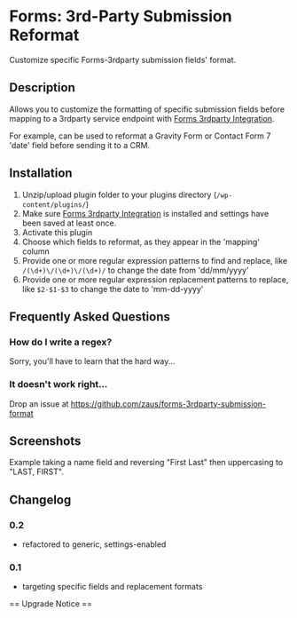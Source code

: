 # Forms: 3rd-Party Submission Reformat #

Customize specific Forms-3rdparty submission fields' format.

## Description ##

Allows you to customize the formatting of specific submission fields before mapping to a 3rdparty service endpoint with [Forms 3rdparty Integration](http://wordpress.org/plugins/forms-3rdparty-integration/).

For example, can be used to reformat a Gravity Form or Contact Form 7 'date' field before sending it to a CRM.

## Installation ##

1. Unzip/upload plugin folder to your plugins directory (`/wp-content/plugins/`)
2. Make sure [Forms 3rdparty Integration](http://wordpress.org/plugins/forms-3rdparty-integration/) is installed and settings have been saved at least once.
3. Activate this plugin
4. Choose which fields to reformat, as they appear in the 'mapping' column
5. Provide one or more regular expression patterns to find and replace, like `/(\d+)\/(\d+)\/(\d+)/` to change the date from 'dd/mm/yyyy'
6. Provide one or more regular expression replacement patterns to replace, like `$2-$1-$3` to change the date to 'mm-dd-yyyy'

## Frequently Asked Questions ##

### How do I write a regex? ###

Sorry, you'll have to learn that the hard way...

### It doesn't work right... ###

Drop an issue at https://github.com/zaus/forms-3rdparty-submission-format

## Screenshots ##

Example taking a name field and reversing "First Last" then uppercasing to "LAST, FIRST".

## Changelog ##

### 0.2 ###
* refactored to generic, settings-enabled

### 0.1 ###
* targeting specific fields and replacement formats

== Upgrade Notice ==
